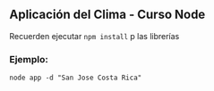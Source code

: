 ## Aplicación del Clima - Curso Node


Recuerden ejecutar ```npm install``` p las librerías


### Ejemplo:
```
node app -d "San Jose Costa Rica"
```